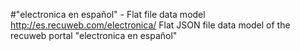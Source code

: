 #"electronica en español" - Flat file data model
http://es.recuweb.com/electronica/
Flat JSON file data model of the recuweb portal "electronica en español"
